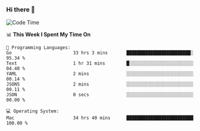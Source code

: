 ### Hi there 👋

<!--
**CrazyCollin/crazycollin** is a ✨ _special_ ✨ repository because its `README.md` (this file) appears on your GitHub profile.

Here are some ideas to get you started:

- 🔭 I’m currently working on ...
- 🌱 I’m currently learning ...
- 👯 I’m looking to collaborate on ...
- 🤔 I’m looking for help with ...
- 💬 Ask me about ...
- 📫 How to reach me: ...
- 😄 Pronouns: ...
- ⚡ Fun fact: ...
-->

<!--START_SECTION:waka-->
![Code Time](http://img.shields.io/badge/Code%20Time-5%2C215%20hrs%2055%20mins-blue)

📊 **This Week I Spent My Time On** 

```text
💬 Programming Languages: 
Go                       33 hrs 3 mins       ████████████████████████░   95.34 % 
Text                     1 hr 31 mins        █░░░░░░░░░░░░░░░░░░░░░░░░   04.40 % 
YAML                     2 mins              ░░░░░░░░░░░░░░░░░░░░░░░░░   00.14 % 
JSON5                    2 mins              ░░░░░░░░░░░░░░░░░░░░░░░░░   00.11 % 
JSON                     0 secs              ░░░░░░░░░░░░░░░░░░░░░░░░░   00.00 % 

💻 Operating System: 
Mac                      34 hrs 40 mins      █████████████████████████   100.00 % 
```


<!--END_SECTION:waka-->
